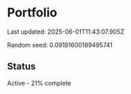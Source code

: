 # Portfolio

Last updated: 2025-06-01T11:43:07.905Z

Random seed: 0.09191600189495741

## Status

Active - 21% complete